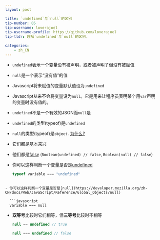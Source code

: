 ```yaml
---
layout: post

title: `undefined`与`null`的区别
tip-number: 05
tip-username: loverajoel 
tip-username-profile: https://github.com/loverajoel
tip-tldr: 理解`undefined`与`null`的区别。

categories:
    - zh_CN
---
```



- `undefined`表示一个变量没有被声明，或者被声明了但没有被赋值
- `null`是一个表示“没有值”的值
- Javascript将未赋值的变量默认值设为`undefined`
- Javascript从来不会将变量设为`null`。它是用来让程序员表明某个用`var`声明的变量时没有值的。
- `undefined`不是一个有效的JSON而`null`是
- `undefined`的类型(typeof)是`undefined`
- `null`的类型(typeof)是`object`. [为什么?](http://www.2ality.com/2013/10/typeof-null.html)
- 它们都是基本来兴
- 他们都是[falsy](https://developer.mozilla.org/en-US/docs/Glossary/Falsy)
  (`Boolean(undefined) // false`, `Boolean(null) // false`)
- 你可以这样判断一个变量是否是[undefined](https://developer.mozilla.org/zh-CN/docs/Web/JavaScript/Reference/Global_Objects/undefined)

  ```javascript
  typeof variable === "undefined"
```

- 你可以这样判断一个变量是否是[null](https://developer.mozilla.org/zh-CN/docs/Web/JavaScript/Reference/Global_Objects/null)

  ```javascript
  variable === null
```

- **双等号**比较时它们相等，但**三等号**比较时不相等

  ```javascript
  null == undefined // true

  null === undefined // false
```
